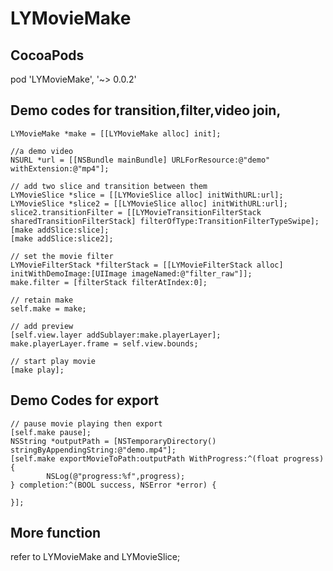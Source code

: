 # LYMovieMake

## CocoaPods
pod 'LYMovieMake', '~> 0.0.2'

## Demo codes for transition,filter,video join,
```
LYMovieMake *make = [[LYMovieMake alloc] init];

//a demo video
NSURL *url = [[NSBundle mainBundle] URLForResource:@"demo" withExtension:@"mp4"];

// add two slice and transition between them
LYMovieSlice *slice = [[LYMovieSlice alloc] initWithURL:url];
LYMovieSlice *slice2 = [[LYMovieSlice alloc] initWithURL:url];
slice2.transitionFilter = [[LYMovieTransitionFilterStack sharedTransitionFilterStack] filterOfType:TransitionFilterTypeSwipe];
[make addSlice:slice];
[make addSlice:slice2];

// set the movie filter
LYMovieFilterStack *filterStack = [[LYMovieFilterStack alloc] initWithDemoImage:[UIImage imageNamed:@"filter_raw"]];
make.filter = [filterStack filterAtIndex:0];

// retain make
self.make = make;

// add preview
[self.view.layer addSublayer:make.playerLayer];
make.playerLayer.frame = self.view.bounds;

// start play movie
[make play];
```

## Demo Codes for export
```
// pause movie playing then export
[self.make pause];
NSString *outputPath = [NSTemporaryDirectory() stringByAppendingString:@"demo.mp4"];
[self.make exportMovieToPath:outputPath WithProgress:^(float progress) {
        NSLog(@"progress:%f",progress);
} completion:^(BOOL success, NSError *error) {
        
}];
```

## More function

refer to LYMovieMake and LYMovieSlice;
